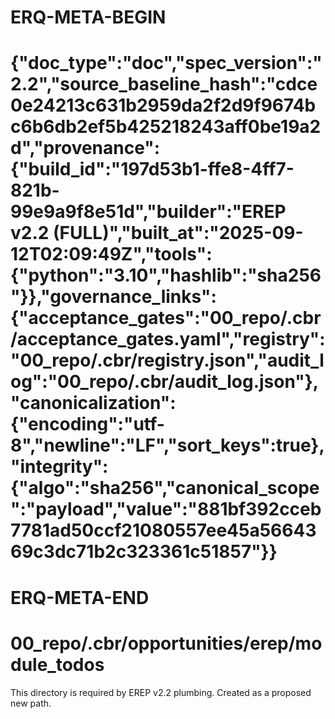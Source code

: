 # ERQ-META-BEGIN
# {"doc_type":"doc","spec_version":"2.2","source_baseline_hash":"cdce0e24213c631b2959da2f2d9f9674bc6b6db2ef5b425218243aff0be19a2d","provenance":{"build_id":"197d53b1-ffe8-4ff7-821b-99e9a9f8e51d","builder":"EREP v2.2 (FULL)","built_at":"2025-09-12T02:09:49Z","tools":{"python":"3.10","hashlib":"sha256"}},"governance_links":{"acceptance_gates":"00_repo/.cbr/acceptance_gates.yaml","registry":"00_repo/.cbr/registry.json","audit_log":"00_repo/.cbr/audit_log.json"},"canonicalization":{"encoding":"utf-8","newline":"LF","sort_keys":true},"integrity":{"algo":"sha256","canonical_scope":"payload","value":"881bf392cceb7781ad50ccf21080557ee45a5664369c3dc71b2c323361c51857"}}
# ERQ-META-END
# 00_repo/.cbr/opportunities/erep/module_todos

This directory is required by EREP v2.2 plumbing. Created as a proposed new path.
